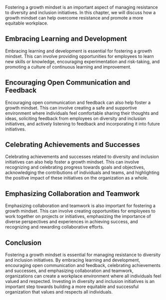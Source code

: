 
Fostering a growth mindset is an important aspect of managing resistance to diversity and inclusion initiatives. In this chapter, we will discuss how a growth mindset can help overcome resistance and promote a more equitable workplace.

Embracing Learning and Development
----------------------------------

Embracing learning and development is essential for fostering a growth mindset. This can involve providing opportunities for employees to learn new skills or knowledge, encouraging experimentation and risk-taking, and promoting a culture of continuous learning and improvement.

Encouraging Open Communication and Feedback
-------------------------------------------

Encouraging open communication and feedback can also help foster a growth mindset. This can involve creating a safe and supportive environment where individuals feel comfortable sharing their thoughts and ideas, soliciting feedback from employees on diversity and inclusion initiatives, and actively listening to feedback and incorporating it into future initiatives.

Celebrating Achievements and Successes
--------------------------------------

Celebrating achievements and successes related to diversity and inclusion initiatives can also help foster a growth mindset. This can involve recognizing and celebrating progress towards goals and objectives, acknowledging the contributions of individuals and teams, and highlighting the positive impact of these initiatives on the organization as a whole.

Emphasizing Collaboration and Teamwork
--------------------------------------

Emphasizing collaboration and teamwork is also important for fostering a growth mindset. This can involve creating opportunities for employees to work together on projects or initiatives, emphasizing the importance of diverse perspectives and experiences in achieving success, and recognizing and rewarding collaborative efforts.

Conclusion
----------

Fostering a growth mindset is essential for managing resistance to diversity and inclusion initiatives. By embracing learning and development, encouraging open communication and feedback, celebrating achievements and successes, and emphasizing collaboration and teamwork, organizations can create a workplace environment where all individuals feel valued and respected. Investing in diversity and inclusion initiatives is an important step towards building a more equitable and successful organization that values and respects all individuals.
